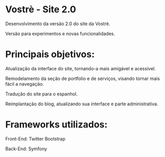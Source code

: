 Vostrè - Site 2.0
=================

Desenvolvimento da versão 2.0 do site da Vostrè.

Versão para experimentos e novas funcionalidades.

Principais objetivos:
=====================

Atualização da interface do site, tornando-a mais amigável e acessível.

Remodelamento da seção de portfolio e de serviços, visando tornar mais fácil a navegação.

Tradução do site para o espanhol.

Reimplantação do blog, atualizando sua interface e parte administrativa.

Frameworks utilizados:
======================

Front-End: Twitter Bootstrap

Back-End: Symfony
